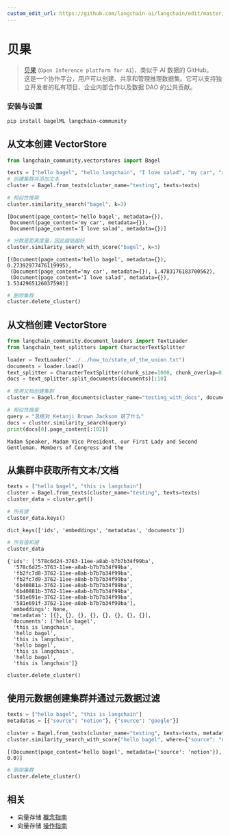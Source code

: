 ```yaml
---
custom_edit_url: https://github.com/langchain-ai/langchain/edit/master/docs/docs/integrations/vectorstores/bagel.ipynb
---
```


# 贝果

> [贝果](https://www.bagel.net/) (`Open Inference platform for AI`)，类似于 AI 数据的 GitHub。  
这是一个协作平台，用户可以创建、共享和管理推理数据集。它可以支持独立开发者的私有项目、企业内部合作以及数据 DAO 的公共贡献。

### 安装与设置

```bash
pip install bagelML langchain-community
```

## 从文本创建 VectorStore


```python
from langchain_community.vectorstores import Bagel

texts = ["hello bagel", "hello langchain", "I love salad", "my car", "a dog"]
# 创建集群并添加文本
cluster = Bagel.from_texts(cluster_name="testing", texts=texts)
```


```python
# 相似性搜索
cluster.similarity_search("bagel", k=3)
```



```output
[Document(page_content='hello bagel', metadata={}),
 Document(page_content='my car', metadata={}),
 Document(page_content='I love salad', metadata={})]
```



```python
# 分数是距离度量，因此越低越好
cluster.similarity_search_with_score("bagel", k=3)
```



```output
[(Document(page_content='hello bagel', metadata={}), 0.27392977476119995),
 (Document(page_content='my car', metadata={}), 1.4783176183700562),
 (Document(page_content='I love salad', metadata={}), 1.5342965126037598)]
```



```python
# 删除集群
cluster.delete_cluster()
```

## 从文档创建 VectorStore


```python
from langchain_community.document_loaders import TextLoader
from langchain_text_splitters import CharacterTextSplitter

loader = TextLoader("../../how_to/state_of_the_union.txt")
documents = loader.load()
text_splitter = CharacterTextSplitter(chunk_size=1000, chunk_overlap=0)
docs = text_splitter.split_documents(documents)[:10]
```


```python
# 使用文档创建集群
cluster = Bagel.from_documents(cluster_name="testing_with_docs", documents=docs)
```


```python
# 相似性搜索
query = "总统对 Ketanji Brown Jackson 说了什么"
docs = cluster.similarity_search(query)
print(docs[0].page_content[:102])
```
```output
Madam Speaker, Madam Vice President, our First Lady and Second Gentleman. Members of Congress and the
```

## 从集群中获取所有文本/文档


```python
texts = ["hello bagel", "this is langchain"]
cluster = Bagel.from_texts(cluster_name="testing", texts=texts)
cluster_data = cluster.get()
```


```python
# 所有键
cluster_data.keys()
```



```output
dict_keys(['ids', 'embeddings', 'metadatas', 'documents'])
```



```python
# 所有值和键
cluster_data
```



```output
{'ids': ['578c6d24-3763-11ee-a8ab-b7b7b34f99ba',
  '578c6d25-3763-11ee-a8ab-b7b7b34f99ba',
  'fb2fc7d8-3762-11ee-a8ab-b7b7b34f99ba',
  'fb2fc7d9-3762-11ee-a8ab-b7b7b34f99ba',
  '6b40881a-3762-11ee-a8ab-b7b7b34f99ba',
  '6b40881b-3762-11ee-a8ab-b7b7b34f99ba',
  '581e691e-3762-11ee-a8ab-b7b7b34f99ba',
  '581e691f-3762-11ee-a8ab-b7b7b34f99ba'],
 'embeddings': None,
 'metadatas': [{}, {}, {}, {}, {}, {}, {}, {}],
 'documents': ['hello bagel',
  'this is langchain',
  'hello bagel',
  'this is langchain',
  'hello bagel',
  'this is langchain',
  'hello bagel',
  'this is langchain']}
```



```python
cluster.delete_cluster()
```

## 使用元数据创建集群并通过元数据过滤


```python
texts = ["hello bagel", "this is langchain"]
metadatas = [{"source": "notion"}, {"source": "google"}]

cluster = Bagel.from_texts(cluster_name="testing", texts=texts, metadatas=metadatas)
cluster.similarity_search_with_score("hello bagel", where={"source": "notion"})
```



```output
[(Document(page_content='hello bagel', metadata={'source': 'notion'}), 0.0)]
```



```python
# 删除集群
cluster.delete_cluster()
```

## 相关

- 向量存储 [概念指南](/docs/concepts/#vector-stores)
- 向量存储 [操作指南](/docs/how_to/#vector-stores)